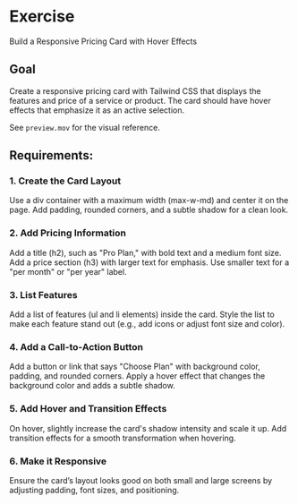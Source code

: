 # Exercise
Build a Responsive Pricing Card with Hover Effects

## Goal
Create a responsive pricing card with Tailwind CSS that displays the features and price of a service or product. The card should have hover effects that emphasize it as an active selection.

See `preview.mov` for the visual reference.

## Requirements:
### 1. Create the Card Layout
Use a div container with a maximum width (max-w-md) and center it on the page.
Add padding, rounded corners, and a subtle shadow for a clean look.

### 2. Add Pricing Information
Add a title (h2), such as "Pro Plan," with bold text and a medium font size.
Add a price section (h3) with larger text for emphasis.
Use smaller text for a "per month" or "per year" label.

### 3. List Features
Add a list of features (ul and li elements) inside the card.
Style the list to make each feature stand out (e.g., add icons or adjust font size and color).

### 4. Add a Call-to-Action Button
Add a button or link that says "Choose Plan" with background color, padding, and rounded corners.
Apply a hover effect that changes the background color and adds a subtle shadow.

### 5. Add Hover and Transition Effects
On hover, slightly increase the card's shadow intensity and scale it up.
Add transition effects for a smooth transformation when hovering.

### 6. Make it Responsive
Ensure the card’s layout looks good on both small and large screens by adjusting padding, font sizes, and positioning.
